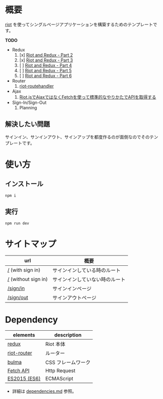 # 概要

[riot](https://github.com/riot/riot) を使ってシングルページアプリケーションを構築するためのテンプレートです。

__TODO__

- Redux
  1. [x] [Riot and Redux - Part 2](https://youtu.be/DgM03bvgCYc)
  1. [x] [Riot and Redux - Part 3](https://youtu.be/QuwnbuneAzM)
  1. [ ] [Riot and Redux - Part 4](https://youtu.be/qc6bjtu7KG0)
  1. [ ] [Riot and Redux - Part 5](https://youtu.be/M4BNsRMatVY)
  1. [ ] [Riot and Redux - Part 6](https://youtu.be/jr8KDpwtRsk)
- Router
  1. [riot-routehandler](https://github.com/crisward/riot-routehandler)
- Ajax
  1. [Riot.jsでAjaxではなくFetchを使って標準的なやりかたでAPIを取得する](http://qiita.com/aggre/items/c36d8fe34551569e2e6f)
- Sign-In/Sign-Out
  1. Planning

## 解決したい問題

サインイン、サンインアウト、サインアップを都度作るのが面倒なのでそのテンプレートです。

# 使い方

## インストール

```shell-session
npm i
```

## 実行

```shell-session
npm run dev
```

# サイトマップ

| url                                                       | 概要                                                      |
|-----------------------------------------------------------|-----------------------------------------------------------|
| [/](./doc/screen/root-with-user.md)  (with sign in)       | サインインしている時のルート                              |
| [/](./doc/screen/root-without-user.md)  (without sign in) | サインインしていない時のルート                            |
| [/sign/in](./doc/screen/sing-in.md)                       | サインインページ                                          |
| [/sign/out](./doc/screen/sing-out.md)                     | サインアウトページ                                        |

# Dependency

| elements                                                               | description        |
|------------------------------------------------------------------------|--------------------|
| [redux](https://github.com/reactjs/redux)                              | Riot 本体          |
| [riot-router](http://gabrielmoreira.github.io/riot-router)             | ルーター           |
| [bulma](http://bulma.io)                                               | CSS フレームワーク |
| [Fetch API](https://developer.mozilla.org/ja/docs/Web/API/Fetch_API)   | Http Request       |
| [ES2015 (ES6)](http://qiita.com/tuno-tky/items/74ca595a9232bcbcd727)   | ECMAScript         |

- 詳細は [dependencies.md](./doc/dependencies.md) 参照。
